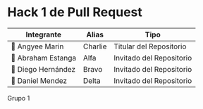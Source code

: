 # Hack 1 de Pull Request
                    
| Integrante  | Alias | Tipo
| ------------- | ------------- | ------------- |
| 👷 Angyee Marin  | Charlie | Titular del Repositorio |
| 🔧 Abraham Estanga | Alfa | Invitado del Repositorio |
| 🔧 Diego Hernández  | Bravo | Invitado del Repositorio |
| 🔧 Daniel Mendez | Delta | Invitado del Repositorio |

Grupo 1
